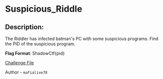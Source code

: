 
# Suspicious_Riddle
## Description:
The Riddler has infected batman's PC with some suspicious programs. Find the PID of the suspicious program.

**Flag Format**: ShadowCtf{pid}

[Challenge File](https://mega.nz/file/quwglAQQ#qJKqKzjxpdWssj91buk-5Q6QXaLf6FXnnwtU4_Bamh4)

Author - `mafialive78`

